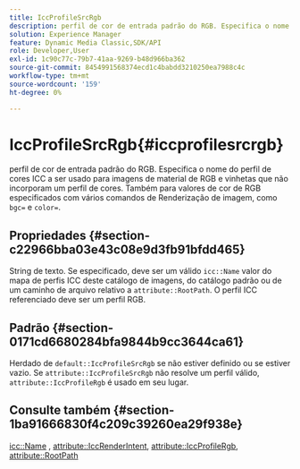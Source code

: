 ```yaml
---
title: IccProfileSrcRgb
description: perfil de cor de entrada padrão do RGB. Especifica o nome do perfil de cores ICC a ser usado para imagens de material de RGB e vinhetas que não incorporam um perfil de cores. Também para valores de cor de RGB especificados com vários comandos de Renderização de imagem, como bgc= e color=.
solution: Experience Manager
feature: Dynamic Media Classic,SDK/API
role: Developer,User
exl-id: 1c90c77c-79b7-41aa-9269-b48d966ba362
source-git-commit: 8454991568374ecd1c4babdd3210250ea7988c4c
workflow-type: tm+mt
source-wordcount: '159'
ht-degree: 0%

---
```


# IccProfileSrcRgb{#iccprofilesrcrgb}

perfil de cor de entrada padrão do RGB. Especifica o nome do perfil de cores ICC a ser usado para imagens de material de RGB e vinhetas que não incorporam um perfil de cores. Também para valores de cor de RGB especificados com vários comandos de Renderização de imagem, como `bgc=` e `color=`.

## Propriedades {#section-c22966bba03e43c08e9d3fb91bfdd465}

String de texto. Se especificado, deve ser um válido `icc::Name` valor do mapa de perfis ICC deste catálogo de imagens, do catálogo padrão ou de um caminho de arquivo relativo a `attribute::RootPath`. O perfil ICC referenciado deve ser um perfil RGB.

## Padrão {#section-0171cd6680284bfa9844b9cc3644ca61}

Herdado de `default::IccProfileSrcRgb` se não estiver definido ou se estiver vazio. Se `attribute::IccProfileSrcRgb` não resolve um perfil válido, `attribute::IccProfileRgb` é usado em seu lugar.

## Consulte também {#section-1ba91666830f4c209c39260ea29f938e}

[icc::Name](../../../../../ir-api/material-cat/image-rendering-api-ref/c-ir-material-catalog/c-ir-icc-profile-map-reference/r-ir-name-icc.md#reference-7a293ede360e433782575f8f6a562ac2) , [attribute::IccRenderIntent](../../../../../ir-api/material-cat/image-rendering-api-ref/c-ir-material-catalog/c-ir-attributes-reference/r-ir-iccrenderintent.md#reference-3b80b7a4c25545a593c5076f318b5c40), [attribute::IccProfileRgb](../../../../../ir-api/material-cat/image-rendering-api-ref/c-ir-material-catalog/c-ir-attributes-reference/r-ir-iccprofilergb.md#reference-cdaad25b155646ffa382d722fd324b30), [attribute::RootPath](../../../../../ir-api/material-cat/image-rendering-api-ref/c-ir-material-catalog/c-ir-attributes-reference/r-ir-rootpath.md#reference-a4d7c96b62e14fcbad1740c702f160f3)
